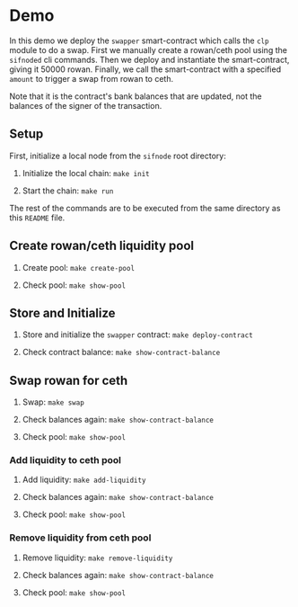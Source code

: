 # Demo

In this demo we deploy the `swapper` smart-contract which calls the `clp` module
to do a swap. First we manually create a rowan/ceth pool using the `sifnoded` 
cli commands. Then we deploy and instantiate the smart-contract, giving it 50000
rowan. Finally, we call the smart-contract with a specified `amount` to trigger 
a swap from rowan to ceth. 

Note that it is the contract's bank balances that are updated, not the balances 
of the signer of the transaction.

## Setup

First, initialize a local node from the `sifnode` root directory:

1. Initialize the local chain: `make init`

2. Start the chain: `make run`

The rest of the commands are to be executed from the same directory as this
`README` file.

## Create rowan/ceth liquidity pool

1. Create pool: `make create-pool`

2. Check pool: `make show-pool`

## Store and Initialize

1. Store and initialize the `swapper` contract: `make deploy-contract`

2. Check contract balance: `make show-contract-balance`

## Swap rowan for ceth

1. Swap: `make swap`

2. Check balances again: `make show-contract-balance`

3. Check pool: `make show-pool`

### Add liquidity to ceth pool

1. Add liquidity: `make add-liquidity`

2. Check balances again: `make show-contract-balance`

3. Check pool: `make show-pool`

### Remove liquidity from ceth pool

1. Remove liquidity: `make remove-liquidity`

2. Check balances again: `make show-contract-balance`

3. Check pool: `make show-pool`